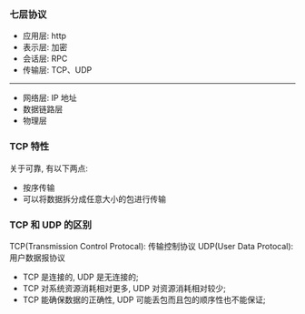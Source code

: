### 七层协议

* 应用层: http
* 表示层: 加密
* 会话层: RPC
* 传输层: TCP、UDP
-----
* 网络层: IP 地址
* 数据链路层
* 物理层

### TCP 特性

关于可靠, 有以下两点:

* 按序传输
* 可以将数据拆分成任意大小的包进行传输

### TCP 和 UDP 的区别

TCP(Transmission Control Protocal): 传输控制协议
UDP(User Data Protocal): 用户数据报协议

* TCP 是连接的, UDP 是无连接的;
* TCP 对系统资源消耗相对更多, UDP 对资源消耗相对较少;
* TCP 能确保数据的正确性, UDP 可能丢包而且包的顺序性也不能保证;